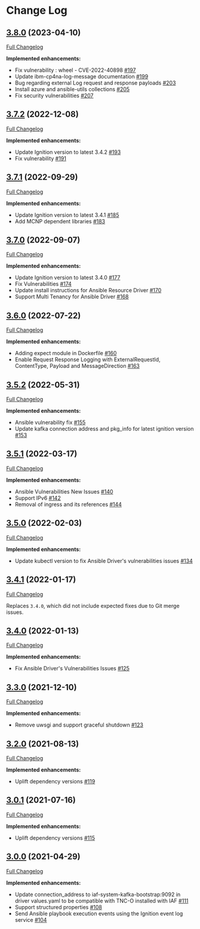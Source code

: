 # Change Log

## [3.8.0](https://github.com/IBM/ansible-lifecycle-driver/tree/3.8.0) (2023-04-10)
[Full Changelog](https://github.com/IBM/ansible-lifecycle-driver/compare/3.7.2...3.8.0)

**Implemented enhancements:**
- Fix vulnerability : wheel - CVE-2022-40898 [\#197](https://github.com/IBM/ansible-lifecycle-driver/issues/197)
- Update ibm-cp4na-log-message documentation [\#199](https://github.com/IBM/ansible-lifecycle-driver/issues/199)
- Bug regarding external Log request and response payloads [\#203](https://github.com/IBM/ansible-lifecycle-driver/issues/203)
- Install azure and ansible-utils collections [\#205](https://github.com/IBM/ansible-lifecycle-driver/issues/205)
- Fix security vulnerabilities [\#207](https://github.com/IBM/ansible-lifecycle-driver/issues/207)

## [3.7.2](https://github.com/IBM/ansible-lifecycle-driver/tree/3.7.2) (2022-12-08)
[Full Changelog](https://github.com/IBM/ansible-lifecycle-driver/compare/3.7.1...3.7.2)

**Implemented enhancements:**
- Update Ignition version to latest 3.4.2 [\#193](https://github.com/IBM/ansible-lifecycle-driver/issues/193)
- Fix vulnerability [\#191](https://github.com/IBM/ansible-lifecycle-driver/issues/191)
 
## [3.7.1](https://github.com/IBM/ansible-lifecycle-driver/tree/3.7.1) (2022-09-29)
[Full Changelog](https://github.com/IBM/ansible-lifecycle-driver/compare/3.7.0...3.7.1)

**Implemented enhancements:**
- Update Ignition version to latest 3.4.1 [\#185](https://github.com/IBM/ansible-lifecycle-driver/issues/185)
- Add MCNP dependent libraries [\#183](https://github.com/IBM/ansible-lifecycle-driver/issues/183)

## [3.7.0](https://github.com/IBM/ansible-lifecycle-driver/tree/3.7.0) (2022-09-07)
[Full Changelog](https://github.com/IBM/ansible-lifecycle-driver/compare/3.6.0...3.7.0)

**Implemented enhancements:**
- Update Ignition version to latest 3.4.0 [\#177](https://github.com/IBM/ansible-lifecycle-driver/issues/177)
- Fix Vulnerabilities [\#174](https://github.com/IBM/ansible-lifecycle-driver/issues/174)
- Update install instructions for Ansible Resource Driver [\#170](https://github.com/IBM/ansible-lifecycle-driver/issues/170)
- Support Multi Tenancy for Ansible Driver [\#168](https://github.com/IBM/ansible-lifecycle-driver/issues/168)

## [3.6.0](https://github.com/IBM/ansible-lifecycle-driver/tree/3.6.0) (2022-07-22)
[Full Changelog](https://github.com/IBM/ansible-lifecycle-driver/compare/3.5.2...3.6.0)

**Implemented enhancements:**
- Adding expect module in Dockerfile [\#160](https://github.com/IBM/ansible-lifecycle-driver/issues/160)
- Enable Request Response Logging with ExternalRequestId, ContentType, Payload and MessageDirection [\#163](https://github.com/IBM/ansible-lifecycle-driver/issues/163)

## [3.5.2](https://github.com/IBM/ansible-lifecycle-driver/tree/3.5.2) (2022-05-31)
[Full Changelog](https://github.com/IBM/ansible-lifecycle-driver/compare/3.5.1...3.5.2)

**Implemented enhancements:**
- Ansible vulnerability fix  [\#155](https://github.com/IBM/ansible-lifecycle-driver/issues/155)
- Update kafka connection address and pkg_info for latest ignition version  [\#153](https://github.com/IBM/ansible-lifecycle-driver/issues/153)

## [3.5.1](https://github.com/IBM/ansible-lifecycle-driver/tree/3.5.1) (2022-03-17)
[Full Changelog](https://github.com/IBM/ansible-lifecycle-driver/compare/3.5.0...3.5.1)

**Implemented enhancements:**
- Ansible Vulnerabilities New Issues  [\#140](https://github.com/IBM/ansible-lifecycle-driver/issues/140)
- Support IPv6  [\#142](https://github.com/IBM/ansible-lifecycle-driver/issues/142)
- Removal of ingress and its references  [\#144](https://github.com/IBM/ansible-lifecycle-driver/issues/144)

## [3.5.0](https://github.com/IBM/ansible-lifecycle-driver/tree/3.5.0) (2022-02-03)
[Full Changelog](https://github.com/IBM/ansible-lifecycle-driver/compare/3.4.1...3.5.0)

**Implemented enhancements:**
- Update kubectl version to fix Ansible Driver's vulnerabilities issues [\#134](https://github.com/IBM/ansible-lifecycle-driver/issues/134)

## [3.4.1](https://github.com/IBM/ansible-lifecycle-driver/tree/3.4.1) (2022-01-17)
[Full Changelog](https://github.com/IBM/ansible-lifecycle-driver/compare/3.4.0...3.4.1)

Replaces `3.4.0`, which did not include expected fixes due to Git merge issues.

## [3.4.0](https://github.com/IBM/ansible-lifecycle-driver/tree/3.4.0) (2022-01-13)
[Full Changelog](https://github.com/IBM/ansible-lifecycle-driver/compare/3.3.0...3.4.0)

**Implemented enhancements:**
- Fix Ansible Driver's Vulnerabilities Issues [\#125](https://github.com/IBM/ansible-lifecycle-driver/issues/125)

## [3.3.0](https://github.com/IBM/ansible-lifecycle-driver/tree/3.3.0) (2021-12-10)
[Full Changelog](https://github.com/IBM/ansible-lifecycle-driver/compare/3.2.0...3.3.0)

**Implemented enhancements:**
- Remove uwsgi and support graceful shutdown [\#123](https://github.com/IBM/ansible-lifecycle-driver/issues/123)

## [3.2.0](https://github.com/IBM/ansible-lifecycle-driver/tree/3.2.0) (2021-08-13)
[Full Changelog](https://github.com/IBM/ansible-lifecycle-driver/compare/3.1.0...3.2.0)

**Implemented enhancements:**
- Uplift dependency versions [\#119](https://github.com/IBM/ansible-lifecycle-driver/issues/119)

## [3.0.1](https://github.com/IBM/ansible-lifecycle-driver/tree/3.0.1) (2021-07-16)
[Full Changelog](https://github.com/IBM/ansible-lifecycle-driver/compare/3.0.0...3.0.1)

**Implemented enhancements:**
- Uplift dependency versions [\#115](https://github.com/IBM/ansible-lifecycle-driver/issues/115)

## [3.0.0](https://github.com/IBM/ansible-lifecycle-driver/tree/3.0.0) (2021-04-29)
[Full Changelog](https://github.com/IBM/ansible-lifecycle-driver/compare/2.1.0...3.0.0)

**Implemented enhancements:**
- Update connection_address to iaf-system-kafka-bootstrap:9092 in driver values.yaml to be compatible with TNC-O installed with IAF [\#111](https://github.com/IBM/ansible-lifecycle-driver/issues/76)
- Support structured properties [\#108](https://github.com/IBM/ansible-lifecycle-driver/issues/108)
- Send Ansible playbook execution events using the Ignition event log service [\#104](https://github.com/IBM/ansible-lifecycle-driver/issues/104)
